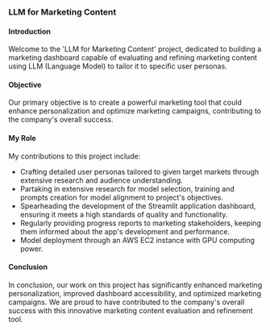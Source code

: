 ### LLM for Marketing Content

#### Introduction

Welcome to the 'LLM for Marketing Content' project, dedicated to building a marketing dashboard capable of evaluating and refining marketing content using LLM (Language Model) to tailor it to specific user personas.

#### Objective

Our primary objective is to create a powerful marketing tool that could enhance personalization and optimize marketing campaigns, contributing to the company's overall success.

#### My Role

My contributions to this project include: 

- Crafting detailed user personas tailored to given target markets through extensive research and audience understanding.
- Partaking in extensive research for model selection, training and prompts creation for model alignment to project's objectives.
- Spearheading the development of the Streamlit application dashboard, ensuring it meets a high standards of quality and functionality.
- Regularly providing progress reports to marketing stakeholders, keeping them informed about the app's development and performance.
- Model deployment through an AWS EC2 instance with GPU computing power.

#### Conclusion

In conclusion, our work on this project has significantly enhanced marketing personalization, improved dashboard accessibility, and optimized marketing campaigns. We are proud to have contributed to the company's overall success with this innovative marketing content evaluation and refinement tool.

